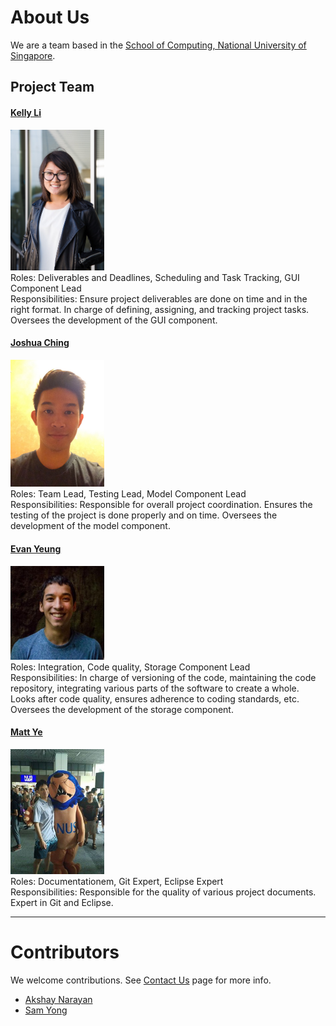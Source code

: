 # About Us

We are a team based in the [School of Computing, National University of Singapore](http://www.comp.nus.edu.sg).

## Project Team

#### [Kelly Li](http://github.com/kellyli)
<img src="images/kellyli.png" width="150"><br>
 Roles: Deliverables and Deadlines, Scheduling and Task Tracking, GUI Component Lead <br>
 Responsibilities: Ensure project deliverables are done on time and in the right format. In charge of defining, assigning, and tracking project tasks. Oversees the development of the GUI component.

#### [Joshua Ching](http://github.com/joshuaching)
<img src="images/joshuaching.png" width="150"><br>
 Roles: Team Lead, Testing Lead, Model Component Lead <br>
 Responsibilities: Responsible for overall project coordination. Ensures the testing of the project is done properly and on time. Oversees the development of the model component.

#### [Evan Yeung](http://github.com/evanyeung)
<img src="images/evanyeung.jpg" width="150"><br>
 Roles: Integration, Code quality, Storage Component Lead <br>
 Responsibilities: In charge of versioning of the code, maintaining the code repository, integrating various parts of the software to create a whole. Looks after code quality, ensures adherence to coding standards, etc. Oversees the development of the storage component.

#### [Matt Ye](https://github.com/yefenyi)
<img src="images/yefenyi.png" width="150"><br>
Roles: Documentationem, Git Expert, Eclipse Expert<br>
Responsibilities: Responsible for the quality of various project documents. Expert in Git and Eclipse.

 -----

# Contributors

We welcome contributions. See [Contact Us](ContactUs.md) page for more info.

* [Akshay Narayan](https://github.com/se-edu/addressbook-level4/pulls?q=is%3Apr+author%3Aokkhoy)
* [Sam Yong](https://github.com/se-edu/addressbook-level4/pulls?q=is%3Apr+author%3Amauris)

